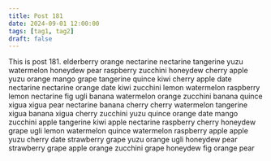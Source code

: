 ```yaml
---
title: Post 181
date: 2024-09-01 12:00:00
tags: [tag1, tag2]
draft: false
---
```

This is post 181.
elderberry
orange
nectarine
nectarine
tangerine
yuzu
watermelon
honeydew
pear
raspberry
zucchini
honeydew
cherry
apple
yuzu
orange
mango
grape
tangerine
quince
kiwi
cherry
apple
date
nectarine
nectarine
orange
date
kiwi
zucchini
lemon
watermelon
raspberry
lemon
nectarine
fig
ugli
banana
watermelon
orange
zucchini
banana
quince
xigua
xigua
pear
nectarine
banana
cherry
cherry
watermelon
tangerine
xigua
banana
xigua
cherry
zucchini
yuzu
quince
orange
date
mango
zucchini
apple
tangerine
kiwi
apple
nectarine
raspberry
cherry
honeydew
grape
ugli
lemon
watermelon
quince
watermelon
raspberry
apple
apple
yuzu
cherry
date
strawberry
grape
yuzu
orange
ugli
honeydew
pear
strawberry
grape
apple
orange
zucchini
grape
honeydew
fig
orange
pear
